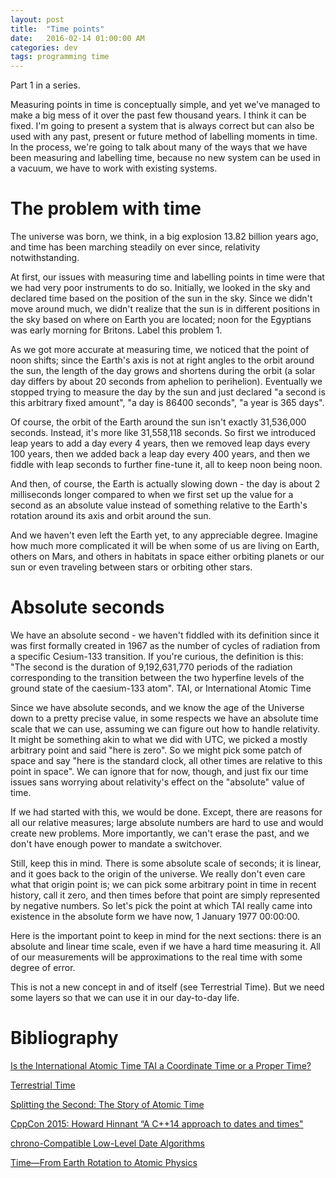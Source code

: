 ```yaml
---
layout: post
title:  "Time points"
date:   2016-02-14 01:00:00 AM
categories: dev
tags: programming time
---
```


Part 1 in a series.

Measuring points in time is conceptually simple, and yet we've managed to make a big mess of it
over the past few thousand years. I think it can be fixed. I'm going to present a system that is
always correct but can also be used with any past, present or future method of labelling moments
in time. In the process, we're going to talk about many of the ways that we have been measuring
and labelling time, because no new system can be used in a vacuum, we have to work with existing
systems.

# The problem with time

The universe was born, we think, in a big explosion 13.82 billion years ago, and time has been
marching steadily on ever since, relativity notwithstanding.

At first, our issues with measuring time and labelling points in time were that we had very
poor instruments to do so. Initially, we looked in the sky and declared time based on the position
of the sun in the sky. Since we didn't move around much, we didn't realize that the sun is
in different positions in the sky based on where on Earth you are located; noon for the Egyptians
was early morning for Britons. Label this problem 1.

As we got more accurate at measuring time, we noticed that the point of noon shifts; since the
Earth's axis is not at right angles to the orbit around the sun, the length of the day grows and
shortens during the orbit (a solar day differs by about 20 seconds from aphelion to perihelion).
Eventually we stopped trying to measure the day by the sun and just declared "a second is this
arbitrary fixed amount", "a day is 86400 seconds", "a year is 365 days".

Of course, the orbit of the Earth around the sun isn't exactly 31,536,000 seconds. Instead, it's more
like 31,558,118 seconds. So first we introduced leap years to add a day every 4 years, then we removed
leap days every 100 years, then we added back a leap day every 400 years, and then we fiddle with
leap seconds to further fine-tune it, all to keep noon being noon.

And then, of course, the Earth is actually slowing down - the day is about 2 milliseconds longer compared
to when we first set up the value for a second as an absolute value instead of something relative
to the Earth's rotation around its axis and orbit around the sun.

And we haven't even left the Earth yet, to any appreciable degree. Imagine how much more complicated
it will be when some of us are living on Earth, others on Mars, and others in habitats in space either
orbiting planets or our sun or even traveling between stars or orbiting other stars.

# Absolute seconds

We have an absolute second - we haven't fiddled with its definition since it was first formally
created in 1967 as the number of cycles of radiation from a specific Cesium-133 transition. If you're
curious, the definition is this: "The second is the duration of 9,192,631,770 periods of the radiation
corresponding to the transition between the two hyperfine levels of the ground state of the caesium-133
atom". TAI, or International Atomic Time

Since we have absolute seconds, and we know the age of the Universe down to a pretty precise value,
in some respects we have an absolute time scale that we can use, assuming we can figure out how to
handle relativity. It might be something akin to what we did with UTC, we picked a mostly arbitrary
point and said "here is zero". So we might pick some patch of space and say "here is the standard
clock, all other times are relative to this point in space". We can ignore that for now, though,
and just fix our time issues sans worrying about relativity's effect on the "absolute" value of time.

If we had started with this, we would be done. Except, there are reasons for all our relative measures;
large absolute numbers are hard to use and would create new problems. More importantly, we can't erase
the past, and we don't have enough power to mandate a switchover.

Still, keep this in mind. There is some absolute scale of seconds; it is linear, and it goes back to
the origin of the universe. We really don't even care what that origin point is; we can pick some
arbitrary point in time in recent history, call it zero, and then times before that point are simply
represented by negative numbers. So let's pick the point at which TAI really came into existence in the
absolute form we have now, 1 January 1977 00:00:00.

Here is the important point to keep in mind for the next sections: there is an absolute and linear time
scale, even if we have a hard time measuring it. All of our measurements will be approximations to
the real time with some degree of error.

This is not a new concept in and of itself (see Terrestrial Time). But we need some layers so that we
can use it in our day-to-day life.

# Bibliography

[Is the International Atomic Time TAI a Coordinate Time or a Proper Time?](http://adsabs.harvard.edu/cgi-bin/nph-bib_query?bibcode=1986CeMec..38..155G)

[Terrestrial Time](https://en.wikipedia.org/wiki/Terrestrial_Time)

[Splitting the Second: The Story of Atomic Time](ftp://pvictor.homeftp.net/public/Sci_Library/Phys%20Library/PPop_Popular-level/Jones%20T.%20%20Splitting%20the%20second%20-%20the%20story%20of%20atomic%20time%20(IOP,%202000)(202s).pdf)

[CppCon 2015: Howard Hinnant “A C++14 approach to dates and times"](https://www.youtube.com/watch?v=tzyGjOm8AKo)

[chrono-Compatible Low-Level Date Algorithms](http://howardhinnant.github.io/date_algorithms.html)

[Time&mdash;From Earth Rotation to Atomic Physics](http://dl.yazdanpress.com/BOOKS/PHYSICS/Time_From_Earth_Rotation_to_Atomic_Physics(marked).pdf)
